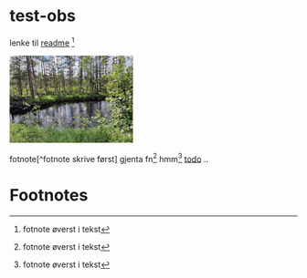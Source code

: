 # test-obs
lenke til [readme](docs/readme.md) [^1]

![image 20240729150052](res/image%2020240729150052.png)

fotnote[^fotnote skrive først]
gjenta fn[^1]
hmm[^1]
[todo](todo.md)
..
# Footnotes

[^1]: fotnote øverst i tekst